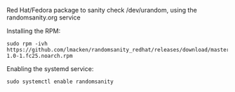 Red Hat/Fedora package to sanity check /dev/urandom, using the randomsanity.org service

Installing the RPM:

    sudo rpm -ivh https://github.com/lmacken/randomsanity_redhat/releases/download/master/randomsanity-1.0-1.fc25.noarch.rpm

Enabling the systemd service:

    sudo systemctl enable randomsanity

